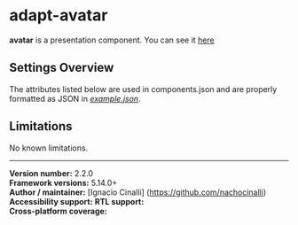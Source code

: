 # adapt-avatar
 **avatar** is a presentation component. You can see it [here](https://adaptlearning-no-core.web.app/#/id/po-60)

## Settings Overview
The attributes listed below are used in components.json and are properly formatted as JSON in  [*example.json*](https://github.com/nachocinalli/adapt-avatar/blob/master/example.json).

## Limitations

No known limitations.

----------------------------
**Version number:**  2.2.0  
**Framework versions:** 5.14.0+  
**Author / maintainer:** [Ignacio Cinalli] (https://github.com/nachocinalli)  
**Accessibility support:** 
**RTL support:**   
**Cross-platform coverage:** 